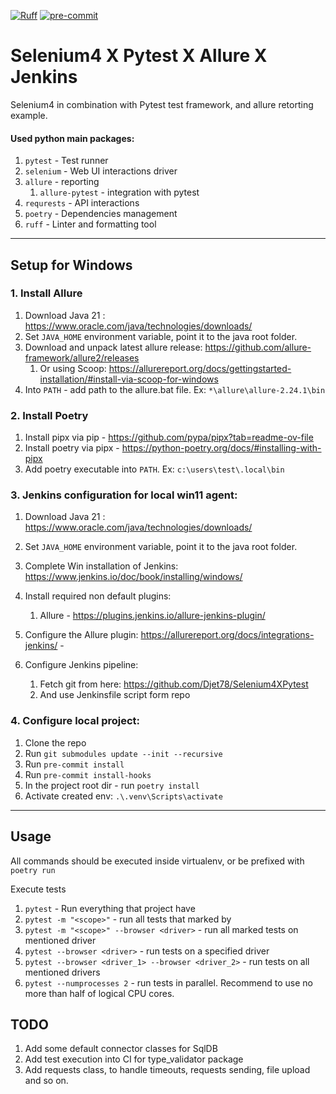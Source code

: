 [![Ruff](https://img.shields.io/endpoint?url=https://raw.githubusercontent.com/astral-sh/ruff/main/assets/badge/v2.json)](https://github.com/astral-sh/ruff)
[![pre-commit](https://img.shields.io/badge/pre--commit-enabled-brightgreen?logo=pre-commit)](https://github.com/pre-commit/pre-commit)

# Selenium4 X Pytest X Allure X Jenkins
Selenium4 in combination with Pytest test framework, and allure retorting example.

#### Used python main packages:
1. `pytest` - Test runner
2. `selenium` - Web UI interactions driver
3. `allure` - reporting
   1. `allure-pytest` - integration with pytest
4. `requrests` - API interactions 
5. `poetry` - Dependencies management
6. `ruff` - Linter and formatting tool

---

## Setup for Windows

### 1. Install Allure 
1. Download Java 21 : https://www.oracle.com/java/technologies/downloads/
2. Set `JAVA_HOME` environment variable, point it to the java root folder.
3. Download and unpack latest allure release: https://github.com/allure-framework/allure2/releases
   1. Or using Scoop: https://allurereport.org/docs/gettingstarted-installation/#install-via-scoop-for-windows
4. Into `PATH` - add path to the allure.bat file. Ex: `*\allure\allure-2.24.1\bin`


### 2. Install Poetry
1. Install pipx via pip - https://github.com/pypa/pipx?tab=readme-ov-file
2. Install poetry via pipx - https://python-poetry.org/docs/#installing-with-pipx 
3. Add poetry executable into `PATH`. Ex: `c:\users\test\.local\bin`


### 3. Jenkins configuration for local win11 agent:
1. Download Java 21 : https://www.oracle.com/java/technologies/downloads/
2. Set `JAVA_HOME` environment variable, point it to the java root folder.
3. Complete Win installation of Jenkins: https://www.jenkins.io/doc/book/installing/windows/ 
4. Install required non default plugins:
   1. Allure - https://plugins.jenkins.io/allure-jenkins-plugin/

5. Configure the Allure plugin: https://allurereport.org/docs/integrations-jenkins/ - 
6. Configure Jenkins pipeline:
   1. Fetch git from here: https://github.com/Djet78/Selenium4XPytest
   2. And use Jenkinsfile script form repo


### 4. Configure local project: 
1. Clone the repo
2. Run `git submodules update --init --recursive`
3. Run `pre-commit install`
4. Run `pre-commit install-hooks`
5. In the project root dir - run `poetry install`
6. Activate created env: `.\.venv\Scripts\activate` 



---



## Usage

All commands should be executed inside virtualenv, or be prefixed with `poetry run`

Execute tests
1. `pytest` - Run everything that project have
2. `pytest -m "<scope>"` - run all tests that marked by <scope>
3. `pytest -m "<scope>" --browser <driver>` - run all marked tests on mentioned driver
4. `pytest --browser <driver>` - run tests on a specified driver 
5. `pytest --browser <driver_1> --browser <driver_2>` - run tests on all mentioned drivers
6. `pytest --numprocesses 2` - run tests in parallel. Recommend to use no more than half of logical CPU cores.


## TODO
1. Add some default connector classes for SqlDB
2. Add test execution into CI for type_validator package 
3. Add requests class, to handle timeouts, requests sending, file upload and so on. 

